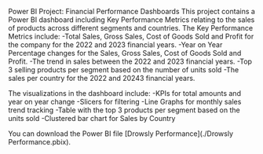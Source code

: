 Power BI Project: Financial Performance Dashboards
This project contains a Power BI dashboard including Key Performance Metrics relating to the sales of products across different segments and countries.
The Key Performance Metrics include:
-Total Sales, Gross Sales, Cost of Goods Sold and Profit for the company for the 2022 and 2023 financial years.
-Year on Year Percentage changes for the Sales, Gross Sales, Cost of Goods Sold and Profit.
-The trend in sales between the 2022 and 2023 financial years.
-Top 3 selling products per segment based on the number of units sold
-The sales per country for the 2022 and 20243 financial years.

The visualizations in the dashboard include:
-KPIs for total amounts and year on year change
-Slicers for filtering
-Line Graphs for monthly sales trend tracking
-Table with the top 3 products per segment based on the units sold
-Clustered bar chart for Sales by Country

You can download the Power BI file [Drowsly Performance](./Drowsly Performance.pbix).
